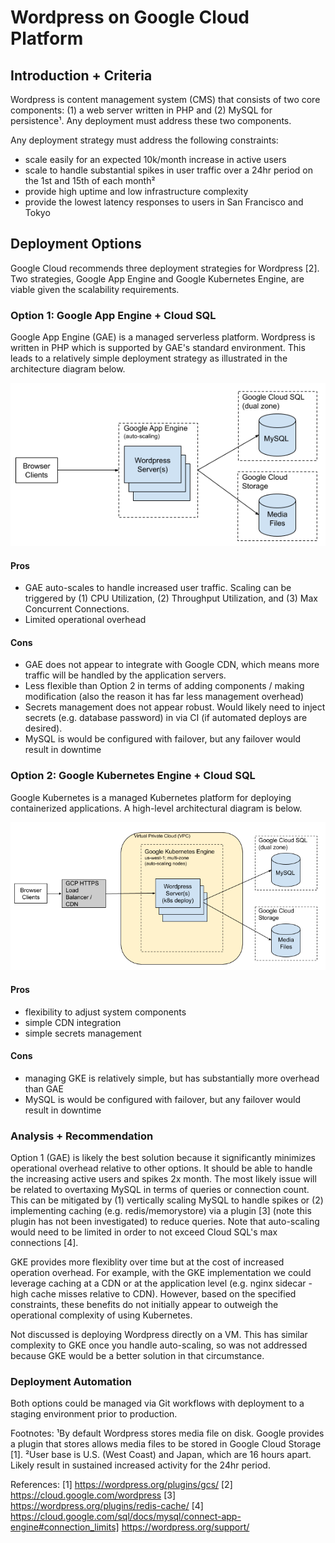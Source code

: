 # Wordpress on Google Cloud Platform

## Introduction + Criteria

Wordpress is content management system (CMS) that consists of two core components: (1) a web server written in PHP and (2) MySQL for persistence¹. Any deployment must address these two components.

Any deployment strategy must address the following constraints:

- scale easily for an expected 10k/month increase in active users
- scale to handle substantial spikes in user traffic over a 24hr period on the 1st and 15th of each month²
- provide high uptime and low infrastructure complexity
- provide the lowest latency responses to users in San Francisco and Tokyo

## Deployment Options

Google Cloud recommends three deployment strategies for Wordpress [2]. Two strategies, Google App Engine and Google Kubernetes Engine, are viable given the scalability requirements.

### Option 1: Google App Engine + Cloud SQL

Google App Engine (GAE) is a managed serverless platform. Wordpress is written in PHP which is supported by GAE's standard environment. This leads to a relatively simple deployment strategy as illustrated in the architecture diagram below.

![GAE Architecture](images/gae_arch.png)

#### Pros

- GAE auto-scales to handle increased user traffic. Scaling can be triggered by (1) CPU Utilization, (2) Throughput Utilization, and (3) Max Concurrent Connections.
- Limited operational overhead

#### Cons

- GAE does not appear to integrate with Google CDN, which means more traffic will be handled by the application servers.
- Less flexible than Option 2 in terms of adding components / making modification (also the reason it has far less management overhead)
- Secrets management does not appear robust. Would likely need to inject secrets (e.g. database password) in via CI (if automated deploys are desired).
- MySQL is would be configured with failover, but any failover would result in downtime

### Option 2: Google Kubernetes Engine + Cloud SQL

Google Kubernetes is a managed Kubernetes platform for deploying containerized applications. A high-level architectural diagram is below.

![GKE Architecture](images/gke_arch.png)

#### Pros

- flexibility to adjust system components
- simple CDN integration
- simple secrets management

#### Cons

- managing GKE is relatively simple, but has substantially more overhead than GAE
- MySQL is would be configured with failover, but any failover would result in downtime

### Analysis + Recommendation

Option 1 (GAE) is likely the best solution because it significantly minimizes operational overhead relative to other options. It should be able to handle the increasing active users and spikes 2x month. The most likely issue will be related to overtaxing MySQL in terms of queries or connection count. This can be mitigated by (1) vertically scaling MySQL to handle spikes or (2) implementing caching (e.g. redis/memorystore) via a plugin [3] (note this plugin has not been investigated) to reduce queries. Note that auto-scaling would need to be limited in order to not exceed Cloud SQL's max connections [4].

GKE provides more flexiblity over time but at the cost of increased operation overhead. For example, with the GKE implementation we could leverage caching at a CDN or at the application level (e.g. nginx sidecar - high cache misses relative to CDN). However, based on the specified constraints, these benefits do not initially appear to outweigh the operational complexity of using Kubernetes.

Not discussed is deploying Wordpress directly on a VM. This has similar complexity to GKE once you handle auto-scaling, so was not addressed because GKE would be a better solution in that circumstance.

### Deployment Automation

Both options could be managed via Git workflows with deployment to a staging environment prior to production.

Footnotes:
¹By default Wordpress stores media file on disk. Google provides a plugin that stores allows media files to be stored in Google Cloud Storage [1].
²User base is U.S. (West Coast) and Japan, which are 16 hours apart. Likely result in sustained increased activity for the 24hr period.

References:
[1] https://wordpress.org/plugins/gcs/
[2] https://cloud.google.com/wordpress
[3] https://wordpress.org/plugins/redis-cache/
[4] https://cloud.google.com/sql/docs/mysql/connect-app-engine#connection_limits]
https://wordpress.org/support/